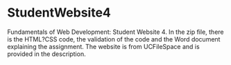 # StudentWebsite4
Fundamentals of Web Development: Student Website 4. In the zip file, there is the HTML?CSS code, the validation of the code and the Word document explaining the assignment. The website is from UCFileSpace and is provided in the description.
